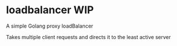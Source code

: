 # loadbalancer WIP

A simple Golang proxy loadBalancer

Takes multiple client requests and directs it to the least active server
